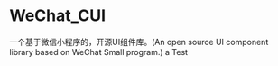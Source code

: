 # WeChat_CUI
一个基于微信小程序的，开源UI组件库。(An open source UI component library based on WeChat Small program.)
a Test
